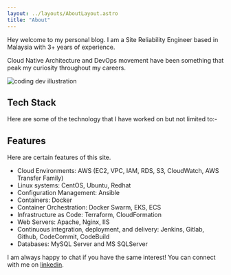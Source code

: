 ```yaml
---
layout: ../layouts/AboutLayout.astro
title: "About"
---
```


Hey welcome to my personal blog. I am a Site Reliability Engineer based in Malaysia with 3+ years of experience.

Cloud Native Architecture and DevOps movement have been something that peak my curiosity throughout my careers.

<div>
  <img src="/assets/dev.svg" class="sm:w-1/2 mx-auto" alt="coding dev illustration">
</div>

## Tech Stack

Here are some of the technology that I have worked on but not limited to:-

## Features

Here are certain features of this site.

- Cloud Environments: AWS (EC2, VPC, IAM, RDS, S3, CloudWatch, AWS Transfer Family)
- Linux systems: CentOS, Ubuntu, Redhat
- Configuration Management: Ansible
- Containers: Docker
- Container Orchestration: Docker Swarm, EKS, ECS
- Infrastructure as Code: Terraform, CloudFormation
- Web Servers: Apache, Nginx, IIS
- Continuous integration, deployment, and delivery: Jenkins, Gitlab, Github, CodeCommit, CodeBuild
- Databases: MySQL Server and MS SQLServer

I am always happy to chat if you have the same interest! You can connect with me on [linkedin](https://www.linkedin.com/in/farhan-zainudin/).
